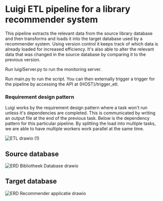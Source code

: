 # Luigi ETL pipeline for a library recommender system

This pipeline extracts the relevant data from the source library database and then transforms and loads it into the target database used by a recommender system. Using version control it keeps track of which data is already loaded for increased efficiency. It's also able to alter the relevant data that was changed in the source database by comparing it to the previous version.


Run luigiServer.py to run the monitoring server.


Run main.py to run the script. You can then externally trigger a trigger for the pipeline by accessing the API at {HOST}/trigger_etl.


### Requirement design pattern
Luigi works by the requirement design pattern where a task won't run unless it's dependencies are completed. This is communicated by writing an output file at the end of the previous task. Below is the dependency pattern for this particular pipeline. By splitting the load into multiple tasks, we are able to have multiple workers work parallel at the same time.

![ETL drawio (1)](https://github.com/szasadny/Luigi-ETL-Pipeline/assets/23632768/6ee9bb2f-6fb4-4de1-a2c9-90cf0455a50b)


## Source database

![ERD Bibliotheek Database drawio](https://github.com/szasadny/Luigi-ETL-Pipeline/assets/23632768/f3551e9f-262a-4ba8-b281-984de666bd86)


## Target database 

![ERD Recommender applicatie drawio](https://github.com/szasadny/Luigi-ETL-Pipeline/assets/23632768/15f045bf-391c-48c5-a152-9fe9f976ba59)
